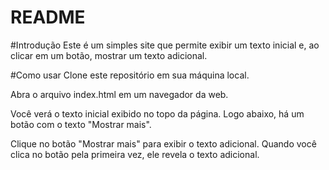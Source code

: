 # README
#Introdução
Este é um simples site que permite exibir um texto inicial e, ao clicar em um botão, mostrar um texto adicional.

#Como usar
Clone este repositório em sua máquina local.

Abra o arquivo index.html em um navegador da web.

Você verá o texto inicial exibido no topo da página. Logo abaixo, há um botão com o texto "Mostrar mais".

Clique no botão "Mostrar mais" para exibir o texto adicional. Quando você clica no botão pela primeira vez, ele revela o texto adicional.
